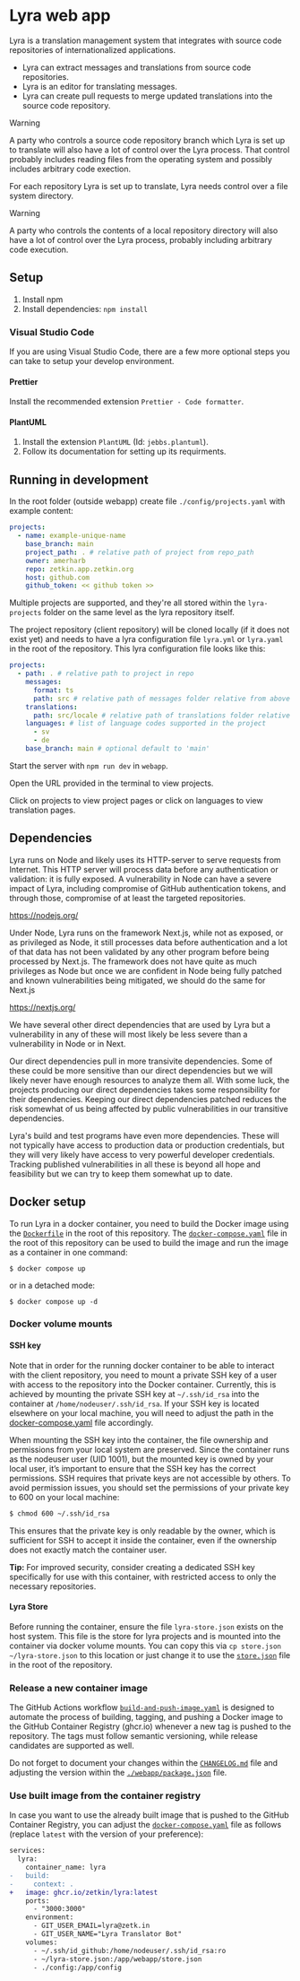# Lyra web app

Lyra is a translation management system that integrates with
source code repositories of internationalized applications.

- Lyra can extract messages and translations
  from source code repositories.
- Lyra is an editor for translating messages.
- Lyra can create pull requests to merge updated
  translations into the source code repository.

> [!WARNING]
> A party who controls a source code repository branch
> which Lyra is set up to translate will also have
> a lot of control over the Lyra process. That control
> probably includes reading files from the operating system
> and possibly includes arbitrary code exection.

For each repository Lyra is set up to translate,
Lyra needs control over a file system directory.

> [!WARNING]
> A party who controls the contents of
> a local repository directory will also have
> a lot of control over the Lyra process, probably
> including arbitrary code execution.

## Setup

1. Install npm
2. Install dependencies: `npm install`

### Visual Studio Code

If you are using Visual Studio Code, there are a few more optional steps
you can take to setup your develop environment.

#### Prettier

Install the recommended extension `Prettier - Code formatter`.

#### PlantUML

1. Install the extension `PlantUML` (Id: `jebbs.plantuml`).
2. Follow its documentation for setting up its requirments.

## Running in development

In the root folder (outside webapp) create file `./config/projects.yaml`
with example content:

```yaml
projects:
  - name: example-unique-name
    base_branch: main
    project_path: . # relative path of project from repo_path
    owner: amerharb
    repo: zetkin.app.zetkin.org
    host: github.com
    github_token: << github token >>
```

Multiple projects are supported, and they're all stored within the `lyra-projects` folder on the same level as the lyra repository itself.

The project repository (client repository) will be cloned locally (if it does not exist yet) and needs to have a lyra configuration file
`lyra.yml` or `lyra.yaml` in the root of the repository.
This lyra configuration file looks like this:

```yaml
projects:
  - path: . # relative path to project in repo
    messages:
      format: ts
      path: src # relative path of messages folder relative from above project path
    translations:
      path: src/locale # relative path of translations folder relative from above project path
    languages: # list of language codes supported in the project
      - sv
      - de
    base_branch: main # optional default to 'main'
```

Start the server with `npm run dev` in `webapp`.

Open the URL provided in the terminal to view projects.

Click on projects to view project pages
or click on languages to view translation pages.

## Dependencies

Lyra runs on Node and likely uses its HTTP-server to serve requests
from Internet. This HTTP server will process data before any
authentication or validation: it is fully exposed. A vulnerability
in Node can have a severe impact of Lyra, including compromise of
GitHub authentication tokens, and through those, compromise of at
least the targeted repositories.

https://nodejs.org/

Under Node, Lyra runs on the framework Next.js, while not as exposed,
or as privileged as Node, it still processes data before authentication
and a lot of that data has not been validated by any other program before
being processed by Next.js. The framework does not have quite as much
privileges as Node but once we are confident in Node being fully patched
and known vulnerabilities being mitigated, we should do the same for Next.js

https://nextjs.org/

We have several other direct dependencies that are used by Lyra but
a vulnerability in any of these will most likely be less severe than
a vulnerability in Node or in Next.

Our direct dependencies pull in more transivite dependencies. Some of
these could be more sensitive than our direct dependencies but we will
likely never have enough resources to analyze them all. With some luck,
the projects producing our direct dependencies takes some responsibility
for their dependencies. Keeping our direct dependencies patched reduces
the risk somewhat of us being affected by public vulnerabilities in our
transitive dependencies.

Lyra's build and test programs have even more dependencies. These will
not typically have access to production data or production credentials,
but they will very likely have access to very powerful developer
credentials. Tracking published vulnerabilities in all these is beyond
all hope and feasibility but we can try to keep them somewhat up to date.


## Docker setup

To run Lyra in a docker container, you need to build the Docker image using the [`Dockerfile`](../Dockerfile) in the root of this repository.
The [`docker-compose.yaml`](../docker-compose.yaml) file in the root of this repository can be used to build the image and run the image as a container in one command:
```shell
$ docker compose up
```

or in a detached mode:
```shell
$ docker compose up -d
```

### Docker volume mounts

#### SSH key
Note that in order for the running docker container to be able to interact with the client repository,
you need to mount a private SSH key of a user with access to the repository into the Docker container.
Currently, this is achieved by mounting the private SSH key at `~/.ssh/id_rsa` into the container at
`/home/nodeuser/.ssh/id_rsa`.
If your SSH key is located elsewhere on your local machine, you will need to adjust the path in the
[docker-compose.yaml](./docker-compose.yaml) file accordingly.

When mounting the SSH key into the container, the file ownership and permissions from your local system are preserved. 
Since the container runs as the nodeuser user (UID 1001), but the mounted key is owned by your local user, 
it’s important to ensure that the SSH key has the correct permissions. 
SSH requires that private keys are not accessible by others.
To avoid permission issues, you should set the permissions of your private key to 600 on your local machine:

```bash
$ chmod 600 ~/.ssh/id_rsa
```

This ensures that the private key is only readable by the owner, which is sufficient for SSH to accept it inside the 
container, even if the ownership does not exactly match the container user.

**Tip:**
For improved security, consider creating a dedicated SSH key specifically for use with this container, with restricted access to only the necessary repositories.

#### Lyra Store

Before running the container, ensure the file `lyra-store.json` exists on the host system.
This file is the store for lyra projects and is mounted into the container via docker volume mounts. 
You can copy this via `cp store.json  ~/lyra-store.json` to this location or just change it to use the [`store.json`](./store.json) file in the root of the repository.

### Release a new container image

The GitHub Actions workflow [`build-and-push-image.yaml`](.github/workflows/build-and-push-image.yaml) is designed to
automate the process of building, tagging, and pushing a Docker image to the GitHub Container Registry (ghcr.io)
whenever a new tag is pushed to the repository.
The tags must follow semantic versioning, while release candidates are supported as well.

Do not forget to document your changes within the [`CHANGELOG.md`](./webapp/CHANGELOG.md) file and adjusting the version within the [`./webapp/package.json`](./webapp/package.json) file.

### Use built image from the container registry

In case you want to use the already built image that is pushed to the GitHub Container Registry, you can adjust the [
`docker-compose.yaml`](docker-compose.yaml) file as follows (replace `latest` with the version of your preference):

```diff
services:
  lyra:
    container_name: lyra
-   build:
-     context: .
+   image: ghcr.io/zetkin/lyra:latest
    ports:
      - "3000:3000"
    environment:
      - GIT_USER_EMAIL=lyra@zetk.in
      - GIT_USER_NAME="Lyra Translator Bot"
    volumes:
      - ~/.ssh/id_github:/home/nodeuser/.ssh/id_rsa:ro
      - ~/lyra-store.json:/app/webapp/store.json
      - ./config:/app/config
```
